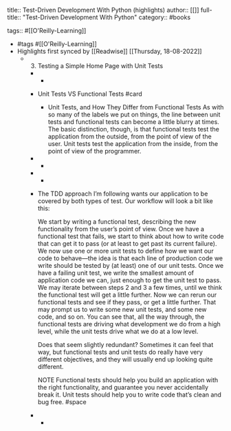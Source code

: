 title:: Test-Driven Development With Python (highlights)
author:: [[]]
full-title:: "Test-Driven Development With Python"
category:: #books

tags:: #[[O'Reilly-Learning]]

- #tags #[[O'Reilly-Learning]]
- Highlights first synced by [[Readwise]] [[Thursday, 18-08-2022]]
	- 3. Testing a Simple Home Page with Unit Tests
		- -
		- Unit Tests VS Functional Tests #card
			- Unit Tests, and How They Differ from Functional Tests
			  As with so many of the labels we put on things, the line between unit tests and functional tests can become a little blurry at times. The basic distinction, though, is that functional tests test the application from the outside, from the point of view of the user. Unit tests test the application from the inside, from the point of view of the programmer.
		- -
		- -
		- The TDD approach I’m following wants our application to be covered by both types of test. Our workflow will look a bit like this:
		  
		  We start by writing a functional test, describing the new functionality from the user’s point of view.
		  Once we have a functional test that fails, we start to think about how to write code that can get it to pass (or at least to get past its current failure). We now use one or more unit tests to define how we want our code to behave—the idea is that each line of production code we write should be tested by (at least) one of our unit tests.
		  Once we have a failing unit test, we write the smallest amount of application code we can, just enough to get the unit test to pass. We may iterate between steps 2 and 3 a few times, until we think the functional test will get a little further.
		  Now we can rerun our functional tests and see if they pass, or get a little further. That may prompt us to write some new unit tests, and some new code, and so on.
		  You can see that, all the way through, the functional tests are driving what development we do from a high level, while the unit tests drive what we do at a low level.
		  
		  Does that seem slightly redundant? Sometimes it can feel that way, but functional tests and unit tests do really have very different objectives, and they will usually end up looking quite different.
		  
		  NOTE
		  Functional tests should help you build an application with the right functionality, and guarantee you never accidentally break it. Unit tests should help you to write code that’s clean and bug free. #space
		- -